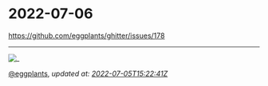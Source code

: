 # 2022-07-06

<https://github.com/eggplants/ghitter/issues/178>

---

![_](https://github.githubassets.com/images/mona-loading-default.gif)

[@eggplants](https://github.com/eggplants), *updated at: [2022-07-05T15:22:41Z](https://github.com/eggplants/ghitter/issues/178#issue-1294447437)*
